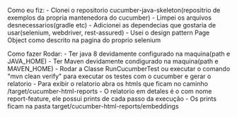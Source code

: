 Como eu fiz:
    - Clonei o repositorio cucumber-java-skeleton(repositrio de exemplos da propria mantenedora do cucumber)
    - Limpei os arquivos desnecessarios(gradle etc)
    - Adicionei as dependecias que gostaria de usar(selenium, webdriver, rest-assured)
    - Usei o design pattern Page Object como descrito na pagina do proprio selenium
    
Como fazer Rodar:
    - Ter java 8 devidamente configurado na maquina(path e JAVA_HOME)
    - Ter Maven devidamente condigurado na maquina(path e MAVEN_HOME)
    - Rodar a Classe RunCucumberTest ou executar o comando "mvn clean verify" para executar os testes com o cucumber e gerar o relatorio
    - Para exibir o relatorio abra os htmls que ficam no caminho  /target/cucumber-html-reports
    - O relatorio em detales é o com nome report-feature, ele possui prints de cada passo da execução
    - Os prints ficam na pasta target/cucumber-html-reports/embeddings